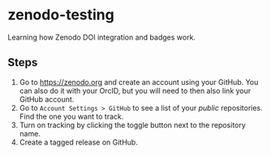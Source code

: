 # zenodo-testing
Learning how Zenodo DOI integration and badges work.

## Steps

1. Go to https://zenodo.org and create an account using your GitHub. You can also do it with your OrcID, but you will need to then also link your GitHub account.
2. Go to `Account Settings > GitHub` to see a list of your *public* repositories. Find the one you want to track.
3. Turn on tracking by clicking the toggle button next to the repository name. 
4. Create a tagged release on GitHub.
